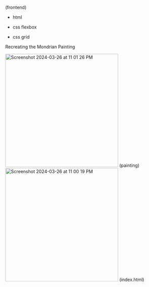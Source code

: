 (frontend)

- html
  
- css flexbox
  
- css grid

Recreating the Mondrian Painting 

<img width="356" alt="Screenshot 2024-03-26 at 11 01 26 PM" src="https://github.com/carolina-bolnykh/frontend/assets/91427069/67b57ef6-915b-463f-a071-048af095af1e">
(painting)

<img width="356" alt="Screenshot 2024-03-26 at 11 00 19 PM" src="https://github.com/carolina-bolnykh/frontend/assets/91427069/423f1cba-ff9a-4f4e-a4c1-5704052040de">
(index.html)
